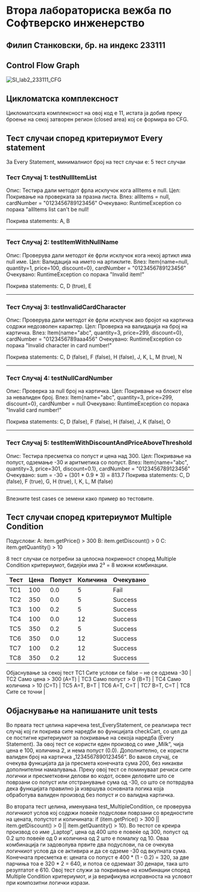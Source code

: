 # Втора лабораториска вежба по Софтверско инженерство
## Филип Станковски, бр. на индекс 233111

## Control Flow Graph
![SI_lab2_233111_CFG](https://github.com/user-attachments/assets/fe02773e-e56c-451d-ba0d-c26ba0bc811e)

## Цикломатска комплексност
Цикломатската комплексност на овој код е 11, истата ја добив преку броење на секој затворен регион (closed area) кој се формира во CFG.

## Тест случаи според критериумот Every statement
За Every Statement, минималниот број на тест случаи е: 5 тест случаи


### Тест Случај 1: testNullItemList

Опис: Тестира дали методот фрла исклучок кога allItems е null.
Цел: Покривање на проверката за празна листа.
Влез: allItems = null, cardNumber = "0123456789123456"
Очекувано: RuntimeException со порака "allItems list can't be null!

Покрива statements: A, B

---

### Тест Случај 2: testItemWithNullName

Опис: Проверува дали методот ќе фрли исклучок кога некој артикл има null име.
Цел: Валидација на името на артиклите.
Влез: Item{name=null, quantity=1, price=100, discount=0}, cardNumber = "0123456789123456"
Очекувано: RuntimeException со порака "Invalid item!"

Покрива statements: C, D (true), E  

---

### Тест Случај 3: testInvalidCardCharacter

Опис: Проверува дали методот ќе фрли исклучок ако бројот на картичка содржи недозволен карактер.
Цел: Проверка на валидација на број на картичка.
Влез: Item{name="abc", quantity=3, price=299, discount=0}, cardNumber = "0123456789aaa456"
Очекувано: RuntimeException со порака "Invalid character in card number!"

Покрива statements: C, D (false), F (false), H (false), J, K, L, M (true), N

---

### Тест Случај 4: testNullCardNumber

Опис: Проверка за null број на картичка.
Цел: Покривање на блокот else за невалиден број.
Влез: Item{name="abc", quantity=3, price=299, discount=0}, cardNumber = null
Очекувано: RuntimeException со порака "Invalid card number!"

Покрива statements: C, D (false), F (false), H (false), J, K (false), O

---

### Тест Случај 5: testItemWithDiscountAndPriceAboveThreshold

Опис: Тестира пресметка со попуст и цена над 300.
Цел: Покривање на попуст, одземање -30 и аритметика со попуст.
Влез: Item{name="abc", quantity=3, price=301, discount=0.1}, cardNumber = "0123456789123456"
Очекувано: sum = -30 + (301 * 0.9 * 3) = 813.7
Покрива statements: C, D (false), F (true), G, H (true), I, K, L, M (false)

---

Влезните test cases се земени како пример во тестовите.

## Тест случаи според критериумот Multiple Condition

Подуслови:
A: item.getPrice() > 300
B: item.getDiscount() > 0
C: item.getQuantity() > 10

 8 тест случаи се потребни за целосна покриеност според Multiple Condition критериумот, бидејќи има 2³ = 8 можни комбинации.

| Тест | Цена | Попуст | Количина | Очекувано |
|------|------|--------|----------|-----------|
| TC1  | 100  | 0.0    | 5        | Fail      |
| TC2  | 350  | 0.0    | 5        | Success   |
| TC3  | 100  | 0.2    | 5        | Success   |
| TC4  | 100  | 0.0    | 12       | Success   |
| TC5  | 350  | 0.2    | 5        | Success   |
| TC6  | 350  | 0.0    | 12       | Success   |
| TC7  | 100  | 0.2    | 12       | Success   |
| TC8  | 350  | 0.2    | 12       | Success   |


Објаснување за секој тест
TC1	    Сите услови се false – не се одзема -30 |
TC2	    Само цена > 300 (A=T) |
TC3	    Само попуст > 0 (B=T) |
TC4	    Само количина > 10 (C=T) |
TC5	    A=T, B=T |
TC6	    A=T, C=T |
TC7	    B=T, C=T |
TC8	    Сите се точни |


## Објаснување на напишаните unit tests

Во првата тест целина наречена test_EveryStatement, се реализира тест случај кој ги покрива сите наредби во функцијата checkCart, со цел да се постигне критериумот за покривање на секоја наредба (Every Statement). За овој тест се користи еден производ со име „Milk“, чија цена е 100, количина 2, и нема попуст (0.0). Дополнително, се користи валиден број на картичка „1234567890123456“. Во ваков случај, се очекува функцијата да ја пресмета конечната сума 200, без никакви дополнителни намалувања. Преку овој тест се поминуваат речиси сите логички и пресметковни делови во кодот, освен деловите што се поврзани со попуст или отстранување сума од -30, со што се потврдува дека функцијата правилно ја извршува основната логика која обработува валиден производ без попуст и со валидна картичка.

Во втората тест целина, именувана test_MultipleCondition, се проверува логичкиот услов кој содржи повеќе подуслови поврзани со вредностите на цената, попустот и количината: if (item.getPrice() > 300 || item.getDiscount() > 0 || item.getQuantity() > 10). Во тестот се креира производ со име „Laptop“, цена од 400 што е повеќе од 300, попуст од 0.2 што повеќе од 0 и количина од 2 што е помалку од 10. Оваа комбинација ги задоволува првите два подуслови, па се очекува логичкиот услов да се активира и да се одземе -30 од вкупната сума. Конечната пресметка е: цената со попуст е 400 * (1 - 0.2) = 320, за две парчиња тоа е 320 * 2 = 640, и потоа се одземаат 30 денари, така што резултатот е 610. Овој тест служи за покривање на комбинации според Multiple Condition критериумот, и ја верификува исправноста на условот при композитни логички изрази.




